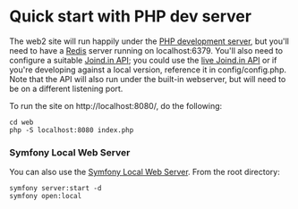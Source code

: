# Quick start with PHP dev server

The web2 site will run happily under the [PHP development server](http://php.net/manual/en/features.commandline.webserver.php), but you'll need to have a [Redis](http://redis.io) server running on localhost:6379.  You'll also need to configure a suitable [Joind.in API](https://github.com/joindin/joindin-api/); you could use the [live Joind.in API](https://api.joind.in/) or if you're developing against a local version, reference it in config/config.php.  Note that the API will also run under the built-in webserver, but will need to be on a different listening port.

To run the site on http://localhost:8080/, do the following:
```
cd web
php -S localhost:8080 index.php
```

### Symfony Local Web Server

You can also use the [Symfony Local Web Server](https://symfony.com/doc/current/setup/symfony_server.html). From the root directory:

```
symfony server:start -d
symfony open:local
```
